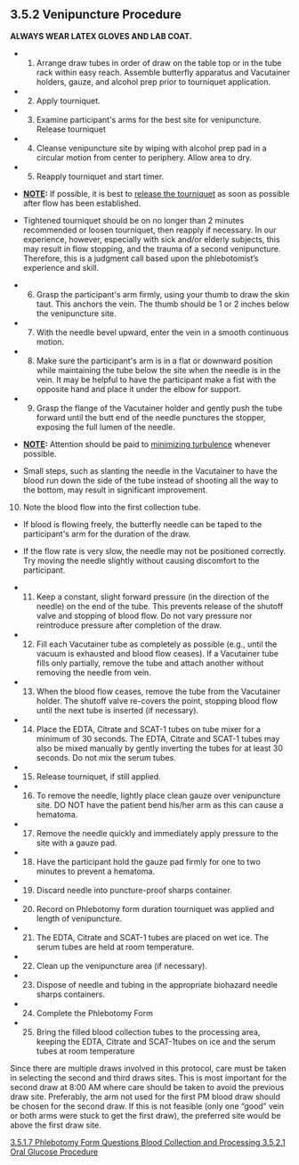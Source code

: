 ## 3.5.2 Venipuncture Procedure

**ALWAYS WEAR LATEX GLOVES AND LAB COAT.**

* 1. Arrange draw tubes in order of draw on the table top or in the tube rack within easy reach. Assemble butterfly apparatus and Vacutainer holders, gauze, and alcohol prep prior to tourniquet application.
* 2. Apply tourniquet.
* 3. Examine participant's arms for the best site for venipuncture. Release tourniquet
* 4. Cleanse venipuncture site by wiping with alcohol prep pad in a circular motion from center to periphery.  Allow area to dry.
* 5. Reapply tourniquet and start timer.

 * **<u>NOTE</u>:** If possible, it is best to <u>release the tourniquet</u> as soon as possible after flow has been established.
 * Tightened tourniquet should be on no longer than 2 minutes recommended or loosen tourniquet, then reapply if necessary.  In our experience, however, especially with sick and/or elderly subjects, this may result in flow stopping, and the trauma of a second venipuncture. Therefore, this is a judgment call based upon the phlebotomist’s experience and skill.

* 6. Grasp the participant's arm firmly, using your thumb to draw the skin taut. This anchors the vein.  The thumb should be 1 or 2 inches below the venipuncture site.
* 7. With the needle bevel upward, enter the vein in a smooth continuous motion.
* 8. Make sure the participant's arm is in a flat or downward position while maintaining the tube below the site when the needle is in the vein.  It may be helpful to have the participant make a fist with the opposite hand and place it under the elbow for support.
* 9. Grasp the flange of the Vacutainer holder and gently push the tube forward until the butt end of the needle punctures the stopper, exposing the full lumen of the needle.

 * **<u>NOTE</u>:** Attention should be paid to <u>minimizing turbulence</u> whenever possible.
 * Small steps, such as slanting the needle in the Vacutainer to have the blood run down the side of the tube instead of shooting all the way to the bottom, may result in significant improvement.

10. Note the blood flow into the first collection tube.

 * If blood is flowing freely, the butterfly needle can be taped to the participant's arm for the duration of the draw.
 * If the flow rate is very slow, the needle may not be positioned correctly.  Try moving the needle slightly without causing discomfort to the participant.

* 11. Keep a constant, slight forward pressure (in the direction of the needle) on the end of the tube.  This prevents release of the shutoff valve and stopping of blood flow.  Do not vary pressure nor reintroduce pressure after completion of the draw.
* 12. Fill each Vacutainer tube as completely as possible (e.g., until the vacuum is exhausted and blood flow ceases).  If a Vacutainer tube fills only partially, remove the tube and attach another without removing the needle from vein.
* 13. When the blood flow ceases, remove the tube from the Vacutainer holder.  The shutoff valve re-covers the point, stopping blood flow until the next tube is inserted (if necessary).
* 14. Place the EDTA, Citrate and SCAT-1 tubes on tube mixer for a minimum of 30 seconds. The EDTA, Citrate and SCAT-1 tubes may also be mixed manually by gently inverting the tubes for at least 30 seconds.  Do not mix the serum tubes.
* 15. Release tourniquet, if still applied.
* 16. To remove the needle, lightly place clean gauze over venipuncture site. DO NOT have the patient bend his/her arm as this can cause a hematoma.
* 17. Remove the needle quickly and immediately apply pressure to the site with a gauze pad.
* 18. Have the participant hold the gauze pad firmly for one to two minutes to prevent a hematoma.
* 19. Discard needle into puncture-proof sharps container.
* 20. Record on Phlebotomy form duration tourniquet was applied and length of venipuncture.
* 21. The EDTA, Citrate and SCAT-1 tubes are placed on wet ice.  The serum tubes are held at room temperature.
* 22. Clean up the venipuncture area (if necessary).
* 23. Dispose of needle and tubing in the appropriate biohazard needle sharps containers.
* 24. Complete the Phlebotomy Form
* 25. Bring the filled blood collection tubes to the processing area, keeping the EDTA, Citrate and SCAT-1tubes on ice and the serum tubes at room temperature

Since there are multiple draws involved in this protocol, care must be taken in selecting the second and third draws sites.  This is most important for the second draw at 8:00 AM where care should be taken to avoid the previous draw site.  Preferably, the arm not used for the first PM blood draw should be chosen for the second draw.  If this is not feasible (only one “good” vein or both arms were stuck to get the first draw), the preferred site would be above the first draw site.


<div class="center">
<div class="btn-group">
  <a href=":pages_path:/manuals/blood-collection-processing/3-05-01-07-phlebotomy-form-questions.md" class="btn btn-default">
    <span class="glyphicon glyphicon-chevron-left"></span>
    3.5.1.7 Phlebotomy Form Questions
  </a>

  <a href=":pages_path:/manuals/blood-collection-processing" class="btn btn-default">
    <span class="glyphicon glyphicon-chevron-up"></span>
    Blood Collection and Processing
  </a>

  <a href=":pages_path:/manuals/blood-collection-processing/3-05-02-01-oral-glucose-procedure.md" class="btn btn-success">
    3.5.2.1 Oral Glucose Procedure
    <span class="glyphicon glyphicon-chevron-right"></span>
  </a>
</div>
</div>
